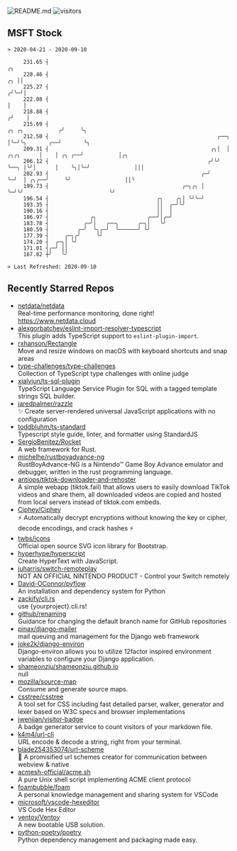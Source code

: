 ![README.md](https://github.com/Gerhut/Gerhut/workflows/README.md/badge.svg)
![visitors](https://visitors.vercel.app/Gerhut/Gerhut?token=8cf69d1f6813d272ef062726b6070c9be4ff72038cfe5a7ded7384a8da65d866)

## MSFT Stock

```
> 2020-04-21 - 2020-09-10

     231.65 ┤                                                                                             ╭╮     
     228.46 ┤                                                                                          ╭╮ ││     
     225.27 ┤                                                                                         ╭╯╰─╯│     
     222.08 ┤                                                                                         │    │     
     218.88 ┤                                                                                        ╭╯    │     
     215.69 ┤                                                                       ╭╮ ╭╮           ╭╯     ╰╮    
     212.50 ┤                                                     ╭──╮              │╰─╯╰╮       ╭──╯       ╰╮   
     209.31 ┤                                                   ╭╮│  │    ╭╮╭╮      │    │ ╭╮ ╭──╯           │╭╮ 
     206.12 ┤                                                  ╭╯╰╯  ╰──╮ │╰╯│      │    ╰╮│╰─╯              │││ 
     202.93 ┤                                                ╭─╯        ╰─╯  │ ╭╮╭──╯     ╰╯                 ││╰ 
     199.73 ┤                                          ╭─╮╭╮ │               ╰─╯╰╯                           ╰╯  
     196.54 ┤                                  ╭╮    ╭╮│ ╰╯╰─╯                                                   
     193.35 ┤                                  ││  ╭─╯╰╯                                                         
     190.16 ┤                                  ││  │                                                             
     186.97 ┤             ╭╮                ╭──╯│╭─╯                                                             
     183.78 ┤           ╭─╯│   ╭──╮      ╭─╮│   ╰╯                                                               
     180.59 ┤         ╭─╯  ╰╮╭─╯  ╰──────╯ ╰╯                                                                    
     177.39 ┤     ╭─╮╭╯     ╰╯                                                                                   
     174.20 ┤  ╭─╮│ ╰╯                                                                                           
     171.01 ┤╭─╯ ││                                                                                              
     167.82 ┼╯   ╰╯                                                                                              

> Last Refreshed: 2020-09-10
```

## Recently Starred Repos

- [netdata/netdata](https://github.com/netdata/netdata)  
  Real-time performance monitoring, done right! https://www.netdata.cloud
- [alexgorbatchev/eslint-import-resolver-typescript](https://github.com/alexgorbatchev/eslint-import-resolver-typescript)  
  This plugin adds TypeScript support to `eslint-plugin-import`.
- [rxhanson/Rectangle](https://github.com/rxhanson/Rectangle)  
  Move and resize windows on macOS with keyboard shortcuts and snap areas
- [type-challenges/type-challenges](https://github.com/type-challenges/type-challenges)  
  Collection of TypeScript type challenges with online judge
- [xialvjun/ts-sql-plugin](https://github.com/xialvjun/ts-sql-plugin)  
  TypeScript Language Service Plugin for SQL with a tagged template strings SQL builder.
- [jaredpalmer/razzle](https://github.com/jaredpalmer/razzle)  
  ✨ Create server-rendered universal JavaScript applications with no configuration
- [toddbluhm/ts-standard](https://github.com/toddbluhm/ts-standard)  
  Typescript style guide, linter, and formatter using StandardJS
- [SergioBenitez/Rocket](https://github.com/SergioBenitez/Rocket)  
  A web framework for Rust.
- [michelhe/rustboyadvance-ng](https://github.com/michelhe/rustboyadvance-ng)  
  RustBoyAdvance-NG is a Nintendo™ Game Boy Advance emulator and debugger, written in the rust programming language.
- [antiops/tiktok-downloader-and-rehoster](https://github.com/antiops/tiktok-downloader-and-rehoster)  
  A simple webapp (tiktok.fail) that allows users to easily download TikTok videos and share them, all downloaded videos are copied and hosted from local servers instead of tiktok.com embeds.
- [Ciphey/Ciphey](https://github.com/Ciphey/Ciphey)  
  ⚡ Automatically decrypt encryptions without knowing the key or cipher, decode encodings, and crack hashes ⚡
- [twbs/icons](https://github.com/twbs/icons)  
  Official open source SVG icon library for Bootstrap.
- [hyperhype/hyperscript](https://github.com/hyperhype/hyperscript)  
  Create HyperText with JavaScript.
- [juharris/switch-remoteplay](https://github.com/juharris/switch-remoteplay)  
  NOT AN OFFICIAL NINTENDO PRODUCT - Control your Switch remotely
- [David-OConnor/pyflow](https://github.com/David-OConnor/pyflow)  
  An installation and dependency system for Python
- [zackify/cli.rs](https://github.com/zackify/cli.rs)  
  use {yourproject}.cli.rs!
- [github/renaming](https://github.com/github/renaming)  
  Guidance for changing the default branch name for GitHub repositories
- [pinax/django-mailer](https://github.com/pinax/django-mailer)  
  mail queuing and management for the Django web framework
- [joke2k/django-environ](https://github.com/joke2k/django-environ)  
  Django-environ allows you to utilize 12factor inspired environment variables to configure your Django application.
- [shameonzju/shameonzju.github.io](https://github.com/shameonzju/shameonzju.github.io)  
  null
- [mozilla/source-map](https://github.com/mozilla/source-map)  
  Consume and generate source maps.
- [csstree/csstree](https://github.com/csstree/csstree)  
  A tool set for CSS including fast detailed parser, walker, generator and lexer based on W3C specs and browser implementations
- [jwenjian/visitor-badge](https://github.com/jwenjian/visitor-badge)  
  A badge generator service to count visitors of your markdown file.
- [k4m4/url-cli](https://github.com/k4m4/url-cli)  
  URL encode & decode a string, right from your terminal.
- [blade254353074/url-scheme](https://github.com/blade254353074/url-scheme)  
  📢 A promisified url schemes creator for communication between webview & native
- [acmesh-official/acme.sh](https://github.com/acmesh-official/acme.sh)  
  A pure Unix shell script implementing ACME client protocol
- [foambubble/foam](https://github.com/foambubble/foam)  
  A personal knowledge management and sharing system for VSCode
- [microsoft/vscode-hexeditor](https://github.com/microsoft/vscode-hexeditor)  
  VS Code Hex Editor
- [ventoy/Ventoy](https://github.com/ventoy/Ventoy)  
  A new bootable USB solution.
- [python-poetry/poetry](https://github.com/python-poetry/poetry)  
  Python dependency management and packaging made easy.
